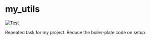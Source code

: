 # my_utils

[![Test](https://github.com/yeasin50/my_utils/actions/workflows/analyze_and_test.yaml/badge.svg)](https://github.com/yeasin50/my_utils/actions/workflows/analyze_and_test.yaml)

Repeated task for my project. Reduce the boiler-plate code on setup.
